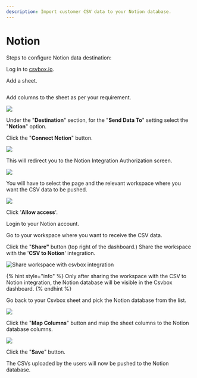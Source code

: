```yaml
---
description: Import customer CSV data to your Notion database.
---
```


# Notion

Steps to configure Notion data destination:

Log in to [csvbox.io](https://app.csvbox.io/login).

Add a sheet.

<img src="../.gitbook/assets/image (3) (1).png" alt="" data-size="original">

Add columns to the sheet as per your requirement.

![](<../.gitbook/assets/image (6).png>)

Under the "**Destination**" section, for the "**Send Data To**" setting select the "**Notion**" option.

Click the "**Connect Notion**" button.

![](<../.gitbook/assets/image (8).png>)

This will redirect you to the Notion Integration Authorization screen.&#x20;

![](<../.gitbook/assets/image (2) (1).png>)

You will have to select the page and the relevant workspace where you want the CSV data to be pushed.

![](<../.gitbook/assets/image (4).png>)

Click '**Allow access**'.

Login to your Notion account.

Go to your workspace where you want to receive the CSV data.

Click the "**Share"** button (top right of the dashboard.) Share the workspace with the '**CSV to Notion**' integration.

![Share workspace with csvbox integration](../.gitbook/assets/share.jpg)

{% hint style="info" %}
Only after sharing the workspace with the CSV to Notion integration, the Notion database will be visible in the Csvbox dashboard.
{% endhint %}

Go back to your Csvbox sheet and pick the Notion database from the list.

![](<../.gitbook/assets/image (10).png>)

Click the "**Map Columns**" button and map the sheet columns to the Notion database columns.

![](<../.gitbook/assets/image (5) (1).png>)

Click the "**Save**" button.

The CSVs uploaded by the users will now be pushed to the Notion database.

